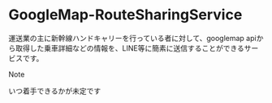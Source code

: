 # GoogleMap-RouteSharingService
運送業の主に新幹線ハンドキャリーを行っている者に対して、googlemap apiから取得した乗車詳細などの情報を、LINE等に簡素に送信することができるサービスです。

>[!NOTE]
>いつ着手できるかが未定です
